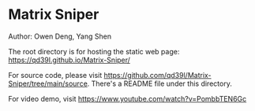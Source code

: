 # Matrix Sniper

Author: Owen Deng, Yang Shen

The root directory is for hosting the static web page: https://qd39l.github.io/Matrix-Sniper/

For source code, please visit https://github.com/qd39l/Matrix-Sniper/tree/main/source. There's a README file under this directory.

For video demo, visit https://www.youtube.com/watch?v=PombbTEN6Gc
